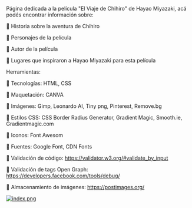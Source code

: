 Página dedicada a la película "El Viaje de Chihiro" de Hayao Miyazaki, acá podés encontrar información sobre:

🌅 Historia sobre la aventura de Chihiro

🌅 Personajes de la película

🌅 Autor de la película

🌅 Lugares que inspiraron a Hayao Miyazaki para esta película

Herramientas:

🐉 Tecnologías: HTML, CSS

🐉 Maquetación: CANVA

🐉 Imágenes: Gimp, Leonardo AI, Tiny png, Pinterest, Remove.bg

🐉 Estilos CSS: CSS Border Radius Generator, Gradient Magic, Smooth.ie, Gradientmagic.com

🐉 Iconos: Font Awesom

🐉 Fuentes: Google Font, CDN Fonts

🐉 Validación de código: https://validator.w3.org/#validate_by_input

🐉 Validación de tags Open Graph: https://developers.facebook.com/tools/debug/

🐉 Almacenamiento de imágenes: https://postimages.org/ 

[![index.png](https://i.postimg.cc/zXZJrVVY/index.png)](https://postimg.cc/G9K0P3FX)
